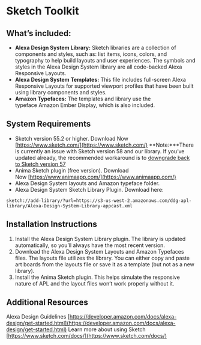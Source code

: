# Sketch Toolkit

## What’s included:
* **Alexa Design System Library:** Sketch libraries are a collection of components and styles, such as: list items, icons, colors, and typography to help build layouts and user experiences. The symbols and styles in the Alexa Design System library are all code-backed Alexa Responsive Layouts.
* **Alexa Design System Templates:** This file includes full-screen Alexa Responsive Layouts for supported viewport profiles that have been built using library components and styles. 
* **Amazon Typefaces:** The templates and library use the typeface Amazon Ember Display, which is also included.

## System Requirements
* Sketch version 55.2 or higher. Download Now [https://www.sketch.com/](https://www.sketch.com/)
**Note:***There is currently an issue with Sketch version 58 and our library. If you’ve updated already, the recommended workaround is to [downgrade back to Sketch version 57](https://www.sketch.com/updates/)
* Anima Sketch plugin (free version). Download Now [https://www.animaapp.com/](https://www.animaapp.com/)
* Alexa Design System layouts and Amazon typeface folder.
* Alexa Design System Sketch Library Plugin. Download here:
```
sketch://add-library/?url=https://s3-us-west-2.amazonaws.com/ddg-apl-library/Alexa-Design-System-Library-appcast.xml
```

## Installation Instructions
1. Install the Alexa Design System Library plugin. The library is updated automatically, so you’ll always have the most recent version.
2. Download the Alexa Design System Layouts and Amazon Typefaces files. The layouts file utilizes the library. You can either copy and paste art boards from the layouts file or save it as a template (but not as a new library). 
3. Install the Anima Sketch plugin. This helps simulate the responsive nature of APL and the layout files won’t work properly without it.

## Additional Resources
Alexa Design Guidelines [https://developer.amazon.com/docs/alexa-design/get-started.html](https://developer.amazon.com/docs/alexa-design/get-started.html)
Learn more about using Sketch [https://www.sketch.com/docs/](https://www.sketch.com/docs/)
